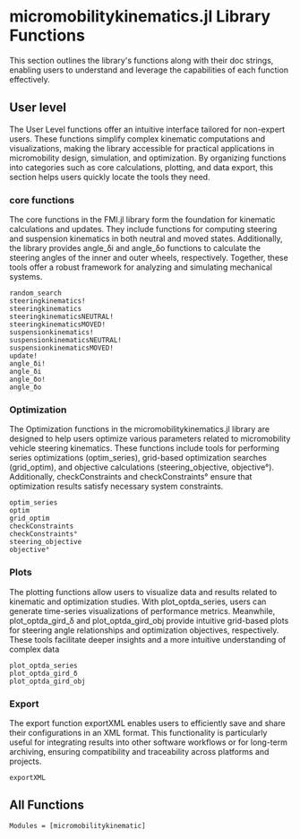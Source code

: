 # micromobilitykinematics.jl Library Functions
This section outlines the library's functions along with their doc strings, enabling users to understand and leverage the capabilities of each function effectively.

## User level
The User Level functions offer an intuitive interface tailored for non-expert users. These functions simplify complex kinematic computations and visualizations, making the library accessible for practical applications in micromobility design, simulation, and optimization. By organizing functions into categories such as core calculations, plotting, and data export, this section helps users quickly locate the tools they need.

### core functions
The core functions in the FMI.jl library form the foundation for kinematic calculations and updates. They include functions for computing steering and suspension kinematics in both neutral and moved states. Additionally, the library provides angle_δi and angle_δo functions to calculate the steering angles of the inner and outer wheels, respectively. Together, these tools offer a robust framework for analyzing and simulating mechanical systems.

```@docs
random_search
steeringkinematics!
steeringkinematics
steeringkinematicsNEUTRAL!
steeringkinematicsMOVED!
suspensionkinematics!
suspensionkinematicsNEUTRAL!
suspensionkinematicsMOVED!
update!
angle_δi!
angle_δi
angle_δo!
angle_δo
```

### Optimization
The Optimization functions in the micromobilitykinematics.jl library are designed to help users optimize various parameters related to micromobility vehicle steering kinematics. These functions include tools for performing series optimizations (optim_series), grid-based optimization searches (grid_optim), and objective calculations (steering_objective, objective°). Additionally, checkConstraints and checkConstraints° ensure that optimization results satisfy necessary system constraints.
```@docs
optim_series
optim
grid_optim
checkConstraints
checkConstraints°
steering_objective
objective°
```


### Plots
The plotting functions allow users to visualize data and results related to kinematic and optimization studies. With plot_optda_series, users can generate time-series visualizations of performance metrics. Meanwhile, plot_optda_gird_δ and plot_optda_gird_obj provide intuitive grid-based plots for steering angle relationships and optimization objectives, respectively. These tools facilitate deeper insights and a more intuitive understanding of complex data

```@docs
plot_optda_series
plot_optda_gird_δ
plot_optda_gird_obj

```

### Export
The export function exportXML enables users to efficiently save and share their configurations in an XML format. This functionality is particularly useful for integrating results into other software workflows or for long-term archiving, ensuring compatibility and traceability across platforms and projects.
```@docs
exportXML
```

## All Functions

```@autodocs
Modules = [micromobilitykinematic]

```